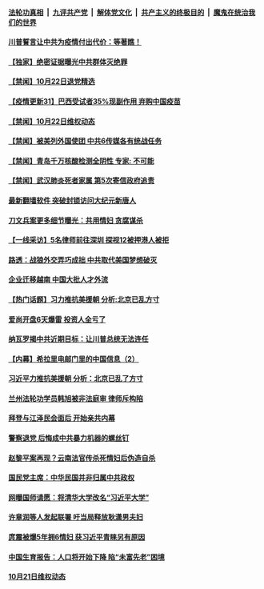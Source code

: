 

####  [法轮功真相](../../../../basic/blob/master/README.md?t=10231031) &nbsp;|&nbsp; [九评共产党](../../../../9ping.md/blob/master/README.md?t=10231031) &nbsp;|&nbsp; [解体党文化](../../../../jtdwh.md/blob/master/README.md?t=10231031)  &nbsp;|&nbsp; [共产主义的终极目的](../../../../gczydzjmd.md/blob/master/README.md?t=10231031) &nbsp;|&nbsp; [魔鬼在统治我们的世界](../../../../mgztzwmdsj.md/blob/master/README.md?t=10231031) 

#### [川普誓言让中共为疫情付出代价：等著瞧！](../pages/prog204/a102969486.md?t=10231031) 

#### [【独家】绝密证据曝光中共群体灭绝罪](../pages/prog204/a102969446.md?t=10231031) 


#### [【禁闻】10月22日退党精选](../pages/prog204/a102969439.md?t=10231031) 

#### [【疫情更新31】巴西受试者35%现副作用 弃购中国疫苗](../pages/prog204/a102966143.md?t=10231031) 

#### [【禁闻】10月22日维权动态](../pages/prog204/a102969419.md?t=10231031) 

#### [【禁闻】被美列外国使团 中共6传媒各有统战任务](../pages/prog204/a102969365.md?t=10231031) 

#### [【禁闻】青岛千万核酸检测全阴性 专家: 不可能](../pages/prog204/a102969325.md?t=10231031) 

#### [【禁闻】武汉肺炎死者家属 第5次寄信政府追责](../pages/prog204/a102969285.md?t=10231031) 

#### [最新翻墙软件 突破封锁访问大纪元新唐人](../pages/prog204/a102969287.md?t=10231031) 

#### [刀文兵案更多细节曝光：共用情妇 贪腐谋杀](../pages/prog204/a102969201.md?t=10231031) 

#### [【一线采访】5名律师前往深圳 探视12被押港人被拒](../pages/prog204/a102969177.md?t=10231031) 

#### [路透：战狼外交弄巧成拙 中共取代美国梦想破灭](../pages/prog204/a102969029.md?t=10231031) 

#### [企业迁移越南 中国大批人才外流](../pages/prog204/a102969019.md?t=10231031) 

#### [【热门话题】习力推抗美援朝 分析:北京已乱方寸](../pages/prog204/a102968882.md?t=10231031) 

#### [爱尚开盘6天爆雷 投资人全亏了](../pages/prog204/a102968974.md?t=10231031) 

#### [纳瓦罗揭中共近期目标：让川普总统无法连任](../pages/prog204/a102968951.md?t=10231031) 

#### [【内幕】希拉里电邮门里的中国信息（2）](../pages/prog204/a102968934.md?t=10231031) 

#### [习近平力推抗美援朝 分析：北京已乱了方寸](../pages/prog204/a102968862.md?t=10231031) 

#### [兰州法轮功学员韩旭被非法庭审 律师斥构陷](../pages/prog204/a102968850.md?t=10231031) 

#### [拜登与江泽民会面后 开始亲共内幕](../pages/prog204/a102968824.md?t=10231031) 

#### [警察退党 后悔成中共暴力机器的螺丝钉](../pages/prog204/a102968838.md?t=10231031) 

#### [赵黎平案再现？云南法官传杀死情妇后伪造自杀](../pages/prog204/a102968756.md?t=10231031) 

#### [国民党主席：中华民国并非归属中共政权](../pages/prog204/a102968734.md?t=10231031) 

#### [网曝国师请愿：将清华大学改名“习近平大学”](../pages/prog204/a102968701.md?t=10231031) 

#### [许章润等人发起联署 吁当局释放耿潇男夫妇](../pages/prog204/a102968695.md?t=10231031) 

#### [庹震被爆5年拥6情妇 获习近平青睐另有原因](../pages/prog204/a102968680.md?t=10231031) 


#### [中国生育报告：人口将开始下降 陷“未富先老”困境](../pages/prog204/a102968557.md?t=10231031) 

#### [10月21日维权动态](../pages/prog204/a102968523.md?t=10231031) 

